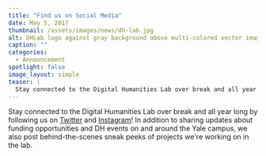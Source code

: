 ```yaml
---
title: "Find us on Social Media"
date: May 5, 2017
thumbnail: /assets/images/news/dh-lab.jpg
alt: DHLab logo against gray background above multi-colored vector image.
caption: ""
categories:
  - Announcement
spotlight: false
image_layout: simple
teaser: |
  Stay connected to the Digital Humanities Lab over break and all year long by following us on Twitter, Instagram, and Facebook!
---
```


Stay connected to the Digital Humanities Lab over break and all year long by following us on [Twitter](https://twitter.com/YaleDHLab) and [Instagram](https://www.instagram.com/yaledhlab/)! In addition to sharing updates about funding opportunities and DH events on and around the Yale campus, we also post behind-the-scenes sneak peeks of projects we're working on in the lab.
